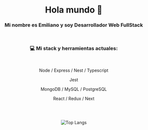<div align='center'>
  <h1>Hola mundo 👋</h1>
  <h3>Mi nombre es Emiliano y soy Desarrollador Web FullStack</h3>
  <br />
  <h3>💻 Mi stack y herramientas actuales:</h3>
  <br />
  <p>Node / Express / Nest / Typescript</p>
  <p>Jest</p>
  <p>MongoDB / MySQL / PostgreSQL</p>
  <p>React / Redux / Next</p>
  <br /><br />
  
  ![Top Langs](https://github-readme-stats.vercel.app/api/top-langs/?username=emiperalta&langs_count=10&theme=tokyonight&layout=compact)

</div>

